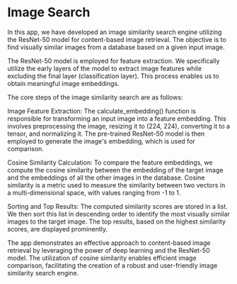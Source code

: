 # Image Search

In this app, we have developed an image similarity search engine utilizing the ResNet-50 model for content-based image retrieval. The objective is to find visually similar images from a database based on a given input image.

The ResNet-50 model is employed for feature extraction. We specifically utilize the early layers of the model to extract image features while excluding the final layer (classification layer). This process enables us to obtain meaningful image embeddings.

The core steps of the image similarity search are as follows:

Image Feature Extraction: The calculate_embedding() function is responsible for transforming an input image into a feature embedding. This involves preprocessing the image, resizing it to (224, 224), converting it to a tensor, and normalizing it. The pre-trained ResNet-50 model is then employed to generate the image's embedding, which is used for comparison.

Cosine Similarity Calculation: To compare the feature embeddings, we compute the cosine similarity between the embedding of the target image and the embeddings of all the other images in the database. Cosine similarity is a metric used to measure the similarity between two vectors in a multi-dimensional space, with values ranging from -1 to 1.

Sorting and Top Results: The computed similarity scores are stored in a list. We then sort this list in descending order to identify the most visually similar images to the target image. The top results, based on the highest similarity scores, are displayed prominently.

The app demonstrates an effective approach to content-based image retrieval by leveraging the power of deep learning and the ResNet-50 model. The utilization of cosine similarity enables efficient image comparison, facilitating the creation of a robust and user-friendly image similarity search engine.
